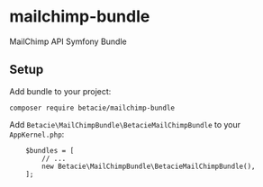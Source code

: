 # mailchimp-bundle
MailChimp API Symfony Bundle

## Setup

Add bundle to your project:

```
composer require betacie/mailchimp-bundle
```

Add `Betacie\MailChimpBundle\BetacieMailChimpBundle` to your `AppKernel.php`:

``` 
    $bundles = [
        // ...
        new Betacie\MailChimpBundle\BetacieMailChimpBundle(),
    ];
```